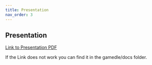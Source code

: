 ```yaml
---
title: Presentation
nav_order: 3
---
```



## Presentation

<a href src="https://github.com/IkeTurtle/gamedle/blob/docs/assets/images/gamedle_presentation.pdf">Link to Presentation PDF</a>

If the Link does not work you can find it in the gamedle/docs folder.


